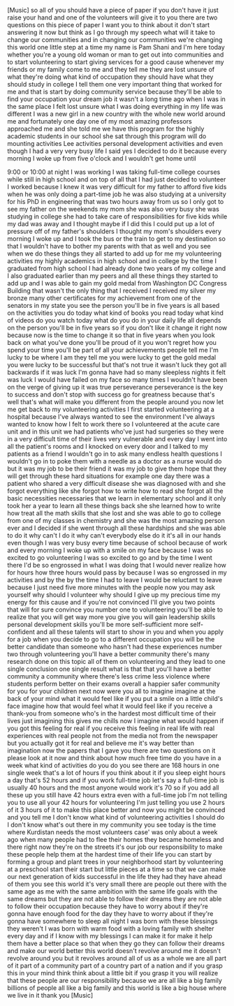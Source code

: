 
[Music]
so all of you should have a piece of
paper if you don&#39;t have it just raise
your hand and one of the volunteers will
give it to you there are two questions
on this piece of paper I want you to
think about it don&#39;t start answering it
now but think as I go through my speech
what will it take to change our
communities and in changing our
communities we&#39;re changing this world
one little step at a time
my name is Pam Shani
and I&#39;m here today whether you&#39;re a
young old woman or man to get out into
communities and to start volunteering to
start giving services for a good cause
whenever my friends or my family come to
me and they tell me they are lost unsure
of what they&#39;re doing
what kind of occupation they should have
what they should study in college I tell
them one very important thing that
worked for me and that is start by doing
community service because they&#39;ll be
able to find your occupation your dream
job it wasn&#39;t a long time ago when I was
in the same place I felt lost
unsure what I was doing everything in my
life was different I was a new girl in a
new country with the whole new world
around me and fortunately one day one of
my most amazing professors approached me
and she told me we have this program for
the highly academic students in our
school
she sat through this program will do
mounting activities Lee
activities personal development
activities and even though I had a very
very busy life
I said yes I decided to do it because
every morning I woke up from five
o&#39;clock and I wouldn&#39;t get home until

9:00 or 10:00 at night I was working I
was taking full-time college courses
while still in high school and on top of
all that I had just decided to volunteer
I worked because I knew it was very
difficult for my father to afford five
kids when he was only doing a part-time
job
he was also studying at a university for
his PhD in engineering that was two
hours away from us so I only got to see
my father on the weekends my mom she was
also very busy she was studying in
college she had to take care of
responsibilities for five kids while my
dad was away and I thought maybe if I
did this I could put up a lot of
pressure off of my father&#39;s shoulders I
thought my mom&#39;s shoulders every morning
I woke up and I took the bus or the
train to get to my destination so that I
wouldn&#39;t have to bother my parents with
that as well
and you see when we do these things they
all started to add up for me my
volunteering activities my highly
academics in high school and in college
by the time I graduated from high school
I had already done two years of my
college and I also graduated earlier
than my peers and all these things they
started to add up and I was able to gain
my gold medal from Washington DC
Congress Building
that wasn&#39;t the only thing that I
received I received my silver my bronze
many other certificates for my
achievement from one of the senators in
my state you see the person you&#39;ll be in
five years is all based on the
activities you do today what kind of
books you read today what kind of videos
do you watch today what do you do in
your daily life all depends on the
person you&#39;ll be in five years so if you
don&#39;t like it change it right now
because now is the time to change it so
that in five years when you look back on
what you&#39;ve done you&#39;ll be proud of it
you won&#39;t regret how you spend your time
you&#39;ll be part of all your achievements
people tell me I&#39;m lucky to be where I
am they tell me you were lucky to get
the gold medal you were lucky to be
successful but that&#39;s not true it wasn&#39;t
luck they got all backwards if it was
luck I&#39;m gonna have had so many
sleepless nights it felt was luck I
would have failed on my face so many
times I wouldn&#39;t have been on the verge
of giving up it was true perseverance
perseverance is the key to success and
don&#39;t stop with success go for greatness
because that&#39;s well that&#39;s what will
make you different from the people
around you now let me get back to my
volunteering activities I first started
volunteering at a hospital because I&#39;ve
always wanted to see the environment
I&#39;ve always wanted to know how I felt to
work there so I volunteered at the acute
care unit and in this unit we had
patients who&#39;ve just had surgeries so
they were in a very difficult time of
their lives
very vulnerable and every day I went
into all the patient&#39;s rooms and I
knocked on every door and I talked to my
patients
as a friend I wouldn&#39;t go in to ask many
endless health questions I wouldn&#39;t go
in to poke them with a needle as a
doctor as a nurse would do but it was my
job to be their friend it was my job to
give them hope that they will get
through these hard situations for
example one day there was a patient who
shared a very difficult disease she was
diagnosed with and she forgot everything
like she forgot how to write how to read
she forgot all the basic necessities
necessaries that we learn in elementary
school and it only took her a year to
learn all these things back she she
learned how to write how treat all the
math skills that she lost and she was
able to go to college from one of my
classes in chemistry and she was the
most amazing person ever and I decided
if she went through all these hardships
and she was able to do it why can&#39;t I do
it why can&#39;t everybody else do it it&#39;s
all in our hands even though I was very
busy every time because of school
because of work and every morning I woke
up with a smile on my face because I was
so excited to go volunteering I was so
excited to go and by the time I went
there I&#39;d be so engrossed in what I was
doing that I would never realize how for
hours how three hours would pass by
because I was so engrossed in my
activities and by the by the time I had
to leave I would be reluctant to leave
because I just need five more minutes
with the people now you may ask yourself
why should I volunteer why should I give
up my precious time my energy for this
cause and if you&#39;re not convinced I&#39;ll
give you two points that will for sure
convince you number one to volunteering
you&#39;ll be able to realize that you will
get way more
you give you will gain leadership skills
personal development skills you&#39;ll be
more self-sufficient more self-confident
and all these talents will start to show
in you and when you apply for a job when
you decide to go to a different
occupation you will be the better
candidate than someone who hasn&#39;t had
these experiences number two through
volunteering you&#39;ll have a better
community
there&#39;s many research done on this topic
all of them on volunteering and they
lead to one single conclusion one single
result what is that that you&#39;ll have a
better community a community where
there&#39;s less crime less violence where
students perform better on their exams
overall a happier safer community for
you for your children next
now were you all to imagine imagine at
the back of your mind what it would feel
like if you put a smile on a little
child&#39;s face imagine how that would feel
what it would feel like if you receive a
thank-you from someone who&#39;s in the
hardest most difficult time of their
lives
just imagining this gives me chills now
I imagine what would happen if you got
this feeling for real if you receive
this feeling in real life with real
experiences with real people not from
the media not from the newspaper but you
actually got it for real and believe me
it&#39;s way better than imagination now the
papers that I gave you there are two
questions on it please look at it now
and think about how much free time do
you have in a week what kind of
activities do you do you see there are
168 hours in one single week that&#39;s a
lot of hours if you think about it if
you sleep eight hours a day that&#39;s 52
hours and if you work full-time job
let&#39;s say a full-time job is usually 40
hours and the most anyone would work
it&#39;s 70 so if you add all these up you
still have 42 hours extra even with a
full-time job I&#39;m not telling you to use
all your 42 hours for volunteering I&#39;m
just telling you use 2 hours of it 3
hours of it to make this place better
and now you might be convinced and you
tell me I don&#39;t know what kind of
volunteering activities I should do I
don&#39;t know what&#39;s out there in my
community you see today is the time
where Kurdistan needs the most
volunteers case&#39; was only about a week
ago when many people had to flee their
homes they became homeless and there
right now they&#39;re on the streets it&#39;s
our job our responsibility to make these
people help them at the hardest time of
their life you can start by forming a
group and plant trees in your
neighborhood start by volunteering at a
preschool start their start but little
pieces at a time so that we can make our
next generation of kids successful in
the life they had they have ahead of
them you see this world it&#39;s very small
there are people out there with the same
age as me with the same ambition with
the same life goals with the same dreams
but they are not able to follow their
dreams they are not able to follow their
occupation because they have to worry
about if they&#39;re gonna have enough food
for the day they have to worry about if
they&#39;re gonna have somewhere to sleep
all night I was born with these
blessings they weren&#39;t I was born with
warm food with a loving family with
shelter every day and if I know with my
blessings I can make it for make it help
them have a better place so that when
they go they can follow their dreams and
make our world better this world doesn&#39;t
revolve around me it doesn&#39;t revolve
around you
but it revolves around all of us as a
whole we are all part of it part of a
community part of a country part of a
nation and if you grasp this in your
mind think think about a little bit if
you grasp it you will realize that these
people are our responsibility
because we are all like a big family
billions of people all like a big family
and this world is like a big house where
we live in it thank you
[Music]
